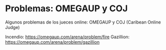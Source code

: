 Problemas: OMEGAUP y COJ
=================

Algunos problemas de los jueces online: OMEGAUP y COJ (Caribean Online Judge)

Incendio: https://omegaup.com/arena/problem/fire 
Gazillion: https://omegaup.com/arena/problem/gazillion
